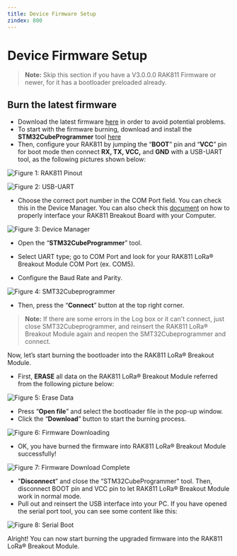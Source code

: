 ```yaml
---
title: Device Firmware Setup
zindex: 800
---
```


# Device Firmware Setup

>**Note:** Skip this section if you have a V3.0.0.0 RAK811 Firmware or newer, for it has a bootloader preloaded already. 

## Burn the latest firmware
* Download the latest firmware [here](https://downloads.rakwireless.com/en/LoRa/RAK811/Firmware/) in order to avoid potential problems.
* To start with the firmware burning, download and install the **STM32CubeProgrammer** tool [here](https://www.st.com/content/st_com/en/products/development-tools/software-development-tools/stm32-software-development-tools/stm32-programmers/stm32cubeprog.html#overview)
* Then, configure your RAK811 by jumping the “**BOOT**” pin and “**VCC**” pin for boot mode then connect **RX, TX, VCC,** and **GND** with a USB-UART tool, as the following pictures shown below:

![Figure 1: RAK811 Pinout](images/rak811pin.jpg)
 
![Figure 2: USB-UART](images/usbtouart.jpg)

* Choose the correct port number in the COM Port field. You can check this in the Device Manager. You can also check this [document](https://doc.rakwireless.com/rak811-lora---breakout-module/interfacing-with-rak811-lora-breakout-module) on how to properly interface your RAK811 Breakout Board with your Computer.

![Figure 3: Device Manager](images/devicemanager.jpg)

* Open the “**STM32CubeProgrammer**” tool.
*  Select UART type; go to COM Port and look for your RAK811 LoRa® Breakout Module COM Port (ex. COM5).

*  Configure the Baud Rate and Parity.

![Figure 4: SMT32Cubeprogrammer](images/smt.png)

* Then, press the “**Connect**” button at the top right corner.
>**Note:** If there are some errors in the Log box or it can't connect, just close SMT32Cubeprogrammer, and reinsert the RAK811 LoRa® Breakout Module again and reopen the SMT32Cubeprogrammer and connect.

Now, let’s start burning the bootloader into the RAK811 LoRa® Breakout Module.

* First, **ERASE** all data on the RAK811 LoRa® Breakout Module referred from the following picture below:

![Figure 5: Erase Data](images/erasedata.jpg)

* Press “**Open file**” and select the bootloader file in the pop-up window.
* Click the “**Download**” button to start the burning process.

![Figure 6: Firmware Downloading](images/downloadfirmware.jpg)

* OK, you have burned the firmware into RAK811 LoRa® Breakout Module successfully!

![Figure 7: Firmware Download Complete](images/downloadcomplete.jpg)

* "**Disconnect**” and close the “STM32CubeProgrammer” tool. Then, disconnect BOOT pin and VCC pin to let RAK811 LoRa® Breakout Module work in normal mode.
* Pull out and reinsert the USB interface into your PC.
If you have opened the serial port tool, you can see some content like this:

![Figure 8: Serial Boot](images/serialbootmode.jpg)

Alright! You can now start burning the upgraded firmware into the RAK811 LoRa® Breakout Module.

